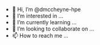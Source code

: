 - 👋 Hi, I’m @dmccheyne-hpe
- 👀 I’m interested in ...
- 🌱 I’m currently learning ...
- 💞️ I’m looking to collaborate on ...
- 📫 How to reach me ...

<!---
dmccheyne-hpe/dmccheyne-hpe is a ✨ special ✨ repository because its `README.md` (this file) appears on your GitHub profile.
You can click the Preview link to take a look at your changes.
--->
